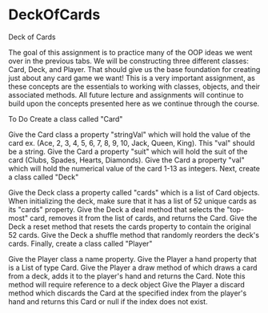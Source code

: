 # DeckOfCards
Deck of Cards


The goal of this assignment is to practice many of the OOP ideas we went over in the previous tabs. We will be constructing three different classes: Card, Deck, and Player. That should give us the base foundation for creating just about any card game we want! This is a very important assignment, as these concepts are the essentials to working with classes, objects, and their associated methods. All future lecture and assignments will continue to build upon the concepts presented here as we continue through the course.

To Do
Create a class called "Card"

Give the Card class a property "stringVal" which will hold the value of the card ex. (Ace, 2, 3, 4, 5, 6, 7, 8, 9, 10, Jack, Queen, King). This "val" should be a string.
Give the Card a property "suit" which will hold the suit of the card (Clubs, Spades, Hearts, Diamonds).
Give the Card a property "val" which will hold the numerical value of the card 1-13 as integers.
Next, create a class called "Deck"

Give the Deck class a property called "cards" which is a list of Card objects.
When initializing the deck, make sure that it has a list of 52 unique cards as its "cards" property.
Give the Deck a deal method that selects the "top-most" card, removes it from the list of cards, and returns the Card.
Give the Deck a reset method that resets the cards property to contain the original 52 cards.
Give the Deck a shuffle method that randomly reorders the deck's cards.
Finally, create a class called "Player"

Give the Player class a name property.
Give the Player a hand property that is a List of type Card.
Give the Player a draw method of which draws a card from a deck, adds it to the player's hand and returns the Card.
Note this method will require reference to a deck object
Give the Player a discard method which discards the Card at the specified index from the player's hand and returns this Card or null if the index does not exist.
